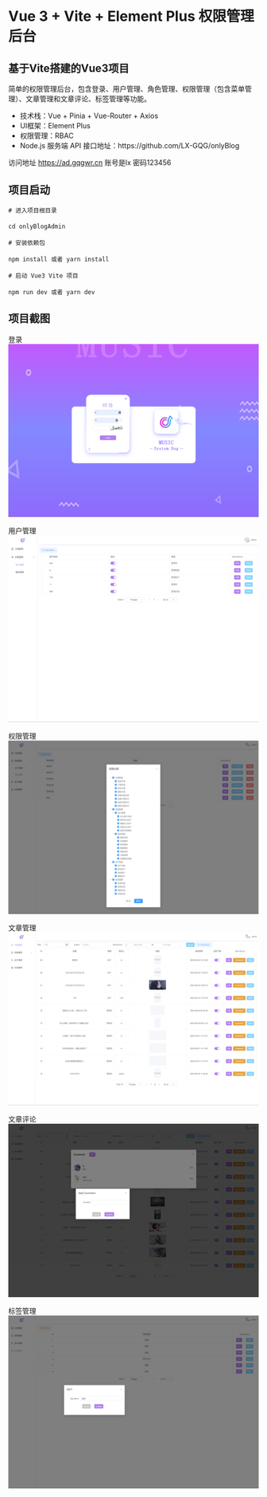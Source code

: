 # Vue 3 + Vite + Element Plus 权限管理后台

## 基于Vite搭建的Vue3项目

简单的权限管理后台，包含登录、用户管理、角色管理、权限管理（包含菜单管理）、文章管理和文章评论、标签管理等功能。

<ul>
    <li>技术栈：Vue + Pinia + Vue-Router + Axios</li>
    <li>UI框架：Element Plus</li>
    <li>权限管理：RBAC</li>
    <li>Node.js 服务端 API 接口地址：https://github.com/LX-GQG/onlyBlog </li>    
</ul>

访问地址 https://ad.gqgwr.cn 账号是lx 密码123456

## 项目启动
```
# 进入项目根目录

cd onlyBlogAdmin

# 安装依赖包

npm install 或者 yarn install

# 启动 Vue3 Vite 项目

npm run dev 或者 yarn dev
```

## 项目截图
登录
![登录](gitImg/Snipaste_2023-08-28_10-18-42.png)

用户管理
![用户管理](gitImg/Snipaste_2023-08-28_10-17-58.png)

权限管理
![角色管理](gitImg/Snipaste_2023-08-28_10-18-15.png)

文章管理
![文章管理](gitImg/Snipaste_2023-08-28_10-17-33.png)

文章评论
![文章评论](gitImg/Snipaste_2023-09-27_14-47-12.png)

标签管理
![标签管理](gitImg/Snipaste_2023-09-27_14-47-30.png)
